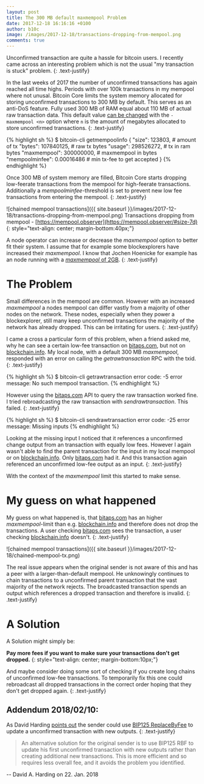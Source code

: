 ```yaml
---
layout: post
title: The 300 MB default maxmempool Problem
date: 2017-12-18 16:16:16 +0100
author: b10c
image: /images/2017-12-18/transactions-dropping-from-mempool.png
comments: true
---
```


Unconfirmed transaction are quite a hassle for bitcoin users.
I recently came across an interesting problem which is not the usual "my transaction is stuck" problem.
{: .text-justify}

In the last weeks of 2017 the number of unconfirmed transactions has again reached all time highs.
Periods with over 100k transactions in my mempool where not unusal.
Bitcoin Core limits the system memory allocated for storing unconfirmed transactions to 300 MB by default.
This serves as an anti-DoS feature.
Fully used 300 MB of RAM equal about 110 MB of actual raw transaction data.
This default value [can be changed](https://en.bitcoin.it/wiki/Running_Bitcoin) with the `-maxmempool <n>` option where `n` is the amount of megabytes allocated to store unconfirmed transactions.
{: .text-justify}

{% highlight sh %}
$ bitcoin-cli getmempoolinfo
{
  "size": 123803,               # amount of tx
  "bytes": 107840125,           # raw tx bytes
  "usage": 298526272,           # tx in ram bytes
  "maxmempool": 300000000,      # maxmempool in bytes
  "mempoolminfee": 0.00016486   # min tx-fee to get accepted
}
{% endhighlight %}


Once 300 MB of system memory are filled, Bitcoin Core starts dropping low-feerate transactions from the mempool for high-feerate transactions.
Additionally a _mempoolminfee_-threshold is set to prevent new low fee transactions from entering the mempool.
{: .text-justify}

![chained mempool transactions]({{ site.baseurl }}/images/2017-12-18/transactions-dropping-from-mempool.png)
Transactions dropping from mempool - [https://mempool.observer](https://mempool.observer/#size-7d)
{: style="text-align: center; margin-bottom:40px;"}


A node operator can increase or decrease the _maxmempool_ option to better fit their system.
I assume that for example some blockexplorers have increased their _maxmempool_.
I know that Jochen Hoenicke for example has an node running with a [_maxmempool_ of 2GB](https://www.reddit.com/r/Bitcoin/comments/7i6rnu/why_is_no_one_talking_about_the_178000/dqx5osf/).
{: .text-justify}

# The Problem
Small differences in the mempool are common.
However with an increased _maxmempool_ a nodes mempool can differ vastly from a majority of other nodes on the network.
These nodes, especially when they power a blockexplorer, still many keep unconfirmed transactions the majority of the network has already dropped.
This can be irritating for users.
{: .text-justify}

I came a cross a particular form of this problem, when a friend asked me, why he can see a certain low-fee transaction on [bitaps.com](https://bitaps.com), but not on [blockchain.info](https://blockchain.info).
My local node, with a default 300 MB _maxmempool_, responded with an error on calling the _getrawtransaction_ RPC with the txid.
{: .text-justify}

{% highlight sh %}
$ bitcoin-cli getrawtransaction <txid>
error code: -5
error message:
No such mempool transaction.
{% endhighlight %}

However using the [bitaps.com](https://bitaps.com) API to query the raw transaction worked fine.
I tried rebroadcasting the raw transaction with _sendrawtransaction_.
This failed.
{: .text-justify}

{% highlight sh %}
$ bitcoin-cli sendrawtransaction <rawtx>
error code: -25
error message:
Missing inputs
{% endhighlight %}

Looking at the missing input I noticed that it references a unconfirmed change output from an transaction with equally low fees.
However I again wasn't able to find the parent transaction for the input in my local mempool or on [blockchain.info](https://blockchain.info).
Only [bitaps.com](https://bitaps.com) had it.
And this transaction again referenced an unconfirmed low-fee output as an input.
{: .text-justify}

With the context of the _maxmempool_ limit this started to make sense.

# My guess on what happened

My guess on what happened is, that [bitaps.com](https://bitaps.com) has an higher _maxmempool_-limit than e.g. [blockchain.info](https://blockchain.info) and therefore does not drop the transactions.
A user checking [bitaps.com](https://bitaps.com) sees the transaction, a user checking [blockchain.info](https://blockchain.info) doesn't.
{: .text-justify}


![chained mempool transactions]({{ site.baseurl }}/images/2017-12-18/chained-mempool-tx.png)

The real issue appears when the original sender is not aware of this and has a peer with a larger-than-default mempool.
He unknowingly continues to chain transactions to a unconfirmed parent transaction that the vast majority of the network rejects.
The broadcasted transaction spends an output which references a dropped transaction and therefore is invalid.
{: .text-justify}

# A Solution

A Solution might simply be:

**Pay more fees if you want to make sure your transactions don't get dropped.**
{: style="text-align: center; margin-bottom:10px;"}

And maybe consider doing some sort of checking if you create long chains of unconfirmed low-fee transactions.
To temporarily fix this one could rebroadcast all dropped transactions in the correct order hoping that they don't get dropped again.
{: .text-justify}

## Addendum 2018/02/10:
As David Harding [points out](https://twitter.com/hrdng/status/955492510998069249) the sender could use [BIP125 ReplaceByFee](https://github.com/bitcoin/bips/blob/master/bip-0125.mediawiki) to update a unconfirmed transaction with new outputs.
{: .text-justify}

> An alternative solution for the original sender is to use BIP125 RBF to update his first unconfirmed transaction with new outputs rather than creating additional new transactions. This is more efficient and so requires less overall fee, and it avoids the problem you identified.

 -- David A. Harding on 22. Jan. 2018
